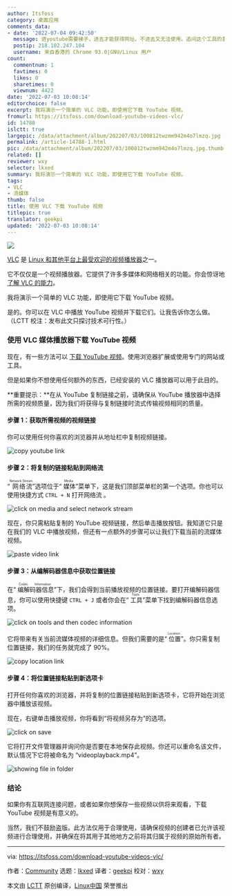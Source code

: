```yaml
---
author: Itsfoss
category: 桌面应用
comments_data:
- date: '2022-07-04 09:42:50'
  message: 进youtube需要梯子，进去才能获得网址。不进去又无法使用。追问这个工具的意义
  postip: 218.102.247.104
  username: 来自香港的 Chrome 93.0|GNU/Linux 用户
count:
  commentnum: 1
  favtimes: 0
  likes: 0
  sharetimes: 0
  viewnum: 4422
date: '2022-07-03 10:08:14'
editorchoice: false
excerpt: 我将演示一个简单的 VLC 功能，即使用它下载 YouTube 视频。
fromurl: https://itsfoss.com/download-youtube-videos-vlc/
id: 14788
islctt: true
largepic: /data/attachment/album/202207/03/100812twzmm942m4o7lmzq.jpg
permalink: /article-14788-1.html
pic: /data/attachment/album/202207/03/100812twzmm942m4o7lmzq.jpg.thumb.jpg
related: []
reviewer: wxy
selector: lkxed
summary: 我将演示一个简单的 VLC 功能，即使用它下载 YouTube 视频。
tags:
- VLC
- 流媒体
thumb: false
title: 使用 VLC 下载 YouTube 视频
titlepic: true
translator: geekpi
updated: '2022-07-03 10:08:14'
---
```


![](/data/attachment/album/202207/03/100812twzmm942m4o7lmzq.jpg)


[VLC](https://www.videolan.org/vlc/) 是 [Linux 和其他平台上最受欢迎的视频播放器](https://itsfoss.com/video-players-linux/)之一。


它不仅仅是一个视频播放器。它提供了许多多媒体和网络相关的功能。你会惊讶地 [了解 VLC 的能力](https://itsfoss.com/vlc-pro-tricks-linux/)。


我将演示一个简单的 VLC 功能，即使用它下载 YouTube 视频。


是的。你可以在 VLC 中播放 YouTube 视频并下载它们。让我告诉你怎么做。（LCTT 校注：发布此文只探讨技术可行性。）


### 使用 VLC 媒体播放器下载 YouTube 视频


现在，有一些方法可以 [下载 YouTube 视频](https://itsfoss.com/download-youtube-videos-ubuntu/)。使用浏览器扩展或使用专门的网站或工具。


但是如果你不想使用任何额外的东西，已经安装的 VLC 播放器可以用于此目的。


\*\*重要提示：\*\*在从 YouTube 复制链接之前，请确保从 YouTube 播放器中选择所需的视频质量，因为我们将获得与复制链接时流式传输视频相同的质量。


#### 步骤 1：获取所需视频的视频链接


你可以使用任何你喜欢的浏览器并从地址栏中复制视频链接。


![copy youtube link](/data/attachment/album/202207/03/100814rl88u1u3ks6168hz.jpg)


#### 步骤 2：将复制的链接粘贴到网络流


“<ruby> 网络流 <rt>  Network Stream </rt></ruby>”选项位于“<ruby> 媒体 <rt>  Media </rt></ruby>”菜单下，这是我们顶部菜单栏的第一个选项。你也可以使用快捷方式 `CTRL + N` 打开网络流 。


![click on media and select network stream](/data/attachment/album/202207/03/100814lo19qq33d3e3ebe1.png)


现在，你只需粘贴复制的 YouTube 视频链接，然后单击播放按钮。我知道它只是在我们的 VLC 中播放视频，但还有一点额外的步骤可以让我们下载当前的流媒体视频。


![paste video link](/data/attachment/album/202207/03/100815qc7h1hbowl1hhf7l.png)


#### 步骤 3：从编解码器信息中获取位置链接


在“<ruby> 编解码器信息 <rt>  Codec Information </rt></ruby>”下，我们会得到当前播放视频的位置链接。要打开编解码器信息，你可以使用快捷键 `CTRL + J` 或者你会在“<ruby> 工具 <rt>  Tools </rt></ruby>”菜单下找到编解码器信息选项。


![click on tools and then codec information](/data/attachment/album/202207/03/100815nupwwrgbwr44yywm.png)


它将带来有关当前流媒体视频的详细信息。但我们需要的是“<ruby> 位置 <rt>  Location </rt></ruby>”。你只需复制位置链接，我们的任务就完成了 90%。


![copy location link](/data/attachment/album/202207/03/100815lheros60kheg8y66.png)


#### 步骤 4：将位置链接粘贴到新选项卡


打开任何你喜欢的浏览器，并将复制的位置链接粘贴到新选项卡，它将开始在浏览器中播放该视频。


现在，右键单击播放视频，你将看到“将视频另存为”的选项。


![click on save](/data/attachment/album/202207/03/100815tijfififfgzi71lg.jpg)


它将打开文件管理器并询问你是否要在本地保存此视频。你还可以重命名该文件，默认情况下它将被命名为 “videoplayback.mp4”。


![showing file in folder](/data/attachment/album/202207/03/100816iqjlcqys2q4q34ls.png)


### 结论


如果你有互联网连接问题，或者如果你想保存一些视频以供将来观看，下载 YouTube 视频是有意义的。


当然，我们不鼓励盗版。此方法仅用于合理使用，请确保视频的创建者已允许该视频进行合理使用，并确保在将其用于其他地方之前将其归属于视频的原始所有者。




---


via: <https://itsfoss.com/download-youtube-videos-vlc/>


作者：[Community](https://itsfoss.com/author/itsfoss/) 选题：[lkxed](https://github.com/lkxed) 译者：[geekpi](https://github.com/geekpi) 校对：[wxy](https://github.com/wxy)


本文由 [LCTT](https://github.com/LCTT/TranslateProject) 原创编译，[Linux中国](https://linux.cn/) 荣誉推出
